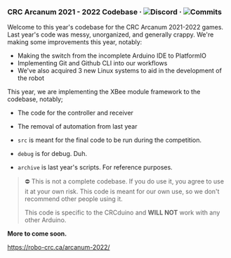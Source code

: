 ### CRC Arcanum 2021 - 2022 Codebase &middot; ![Discord](https://img.shields.io/discord/905584348739280968?label=Discord) &middot; ![Commits](https://img.shields.io/github/commit-activity/m/scordd/codebase-robo-21-22?label=Commit%20Activity)

Welcome to this year's codebase for the CRC Arcanum 2021-2022 games.
Last year's code was messy, unorganized, and generally crappy. We're making some improvements this year, notably:
- Making the switch from the incomplete Arduino IDE to PlatformIO
- Implementing Git and Github CLI into our workflows
- We've also acquired 3 new Linux systems to aid in the development of the robot

This year, we are implementing the XBee module framework to the codebase, notably;
- The code for the controller and receiver
- The removal of automation from last year

- ```src``` is meant for the final code to be run during the competition.

- ```debug``` is for debug. Duh. 

- ```archive``` is last year's scripts. For reference purposes.

> ⛔️ This is not a complete codebase. If you do use it, you agree to use it at your own risk.
>  This code is meant for our own use, so we don't recommend other people using it.
>  
>  This code is specific to the CRCduino and **WILL NOT** work with any other Arduino.

**More to come soon.**

https://robo-crc.ca/arcanum-2022/

